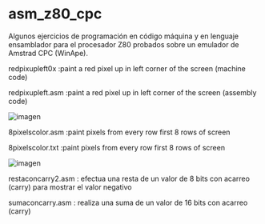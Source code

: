 # asm_z80_cpc

Algunos ejercicios de programación en código máquina y en lenguaje ensamblador para el procesador Z80 probados sobre un emulador de Amstrad CPC (WinApe).

redpixupleft0x      :paint a red pixel up in left corner of the screen (machine code)

redpixupleft.asm    :paint a red pixel up in left corner of the screen (assembly code)

![imagen](https://user-images.githubusercontent.com/5332593/186039101-0320ffde-56c2-4536-8018-f2e0dcba4cad.png)

8pixelscolor.asm    :paint pixels from every row first 8 rows of screen

8pixelscolor.txt    :paint pixels from every row first 8 rows of screen

![imagen](https://user-images.githubusercontent.com/5332593/186046794-ece6163d-3407-46e5-b1e6-3ec5610f4989.png)


restaconcarry2.asm : efectua una resta de un valor de 8 bits con acarreo (carry) para mostrar el valor negativo

sumaconcarry.asm   : realiza una suma de un valor de 16 bits con acarreo (carry)


